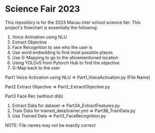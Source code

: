 # Science Fair 2023
This repository is for the 2023 Macau inter school science fair.
This project's flowchart is essentially the following:

1. Voice Activation using NLU
2. Extract Objective
3. Face Recognition to see who the user is
4. Use word embedding to find most possible places
5. Use G-Mapping to go to the aforementioned location
6. Using YOLOv5 from Pytorch Hub to find the objective
7. G-Map back to the user

Part1
Voice Activation using NLU => Part1_VoiceActivation.py (File Name)

Part2
Extract Objective => Part2_ExtractObjective.py

Part3
Face Rec (without dlib)
1. Extract Data for dataset => Part3A_ExtractFeatures.py
2. Train Data for trained_data/trainer.yml => Part3B_TrainData.py
3. Use Trained Data => Part3_FaceRecognition.py


NOTE: File names may not be exactly correct

